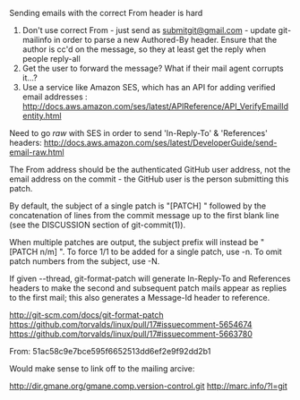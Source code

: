 Sending emails with the correct From header is hard

1. Don't use correct From - just send as submitgit@gmail.com - update git-mailinfo in order to parse a new Authored-By header. Ensure that the author
is cc'd on the message, so they at least get the reply when people reply-all
2. Get the user to forward the message? What if their mail agent corrupts it...?
3. Use a service like Amazon SES, which has an API for adding verified
email addresses : http://docs.aws.amazon.com/ses/latest/APIReference/API_VerifyEmailIdentity.html

Need to go *raw* with SES in order to send 'In-Reply-To' & 'References'
headers:
http://docs.aws.amazon.com/ses/latest/DeveloperGuide/send-email-raw.html

The From address should be the authenticated GitHub user address, not
the email address on the commit - the GitHub user is the person
submitting this patch.

By default, the subject of a single patch is "[PATCH] " followed by the concatenation of lines from the commit message up to the first blank line (see the DISCUSSION section of git-commit(1)).

When multiple patches are output, the subject prefix will instead be "[PATCH n/m] ". To force 1/1 to be added for a single patch, use -n. To omit patch numbers from the subject, use -N.

If given --thread, git-format-patch will generate In-Reply-To and References headers to make the second and subsequent patch mails appear as replies to the first mail; this also generates a Message-Id header to reference.

http://git-scm.com/docs/git-format-patch
https://github.com/torvalds/linux/pull/17#issuecomment-5654674
https://github.com/torvalds/linux/pull/17#issuecomment-5663780


From: 51ac58c9e7bce595f6652513dd6ef2e9f92dd2b1

Would make sense to link off to the mailing arcive:

http://dir.gmane.org/gmane.comp.version-control.git
http://marc.info/?l=git
